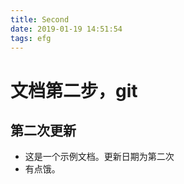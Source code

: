 ```yaml
---
title: Second
date: 2019-01-19 14:51:54
tags: efg
---
```


# 文档第二步，git
## 第二次更新 
* 这是一个示例文档。更新日期为第二次
* 有点饿。